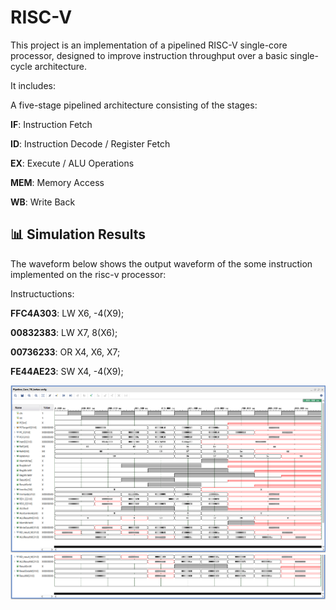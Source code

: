 # RISC-V

This project is an implementation of a pipelined RISC-V single-core processor, designed to improve instruction throughput over a basic single-cycle architecture.

It includes:

A five-stage pipelined architecture consisting of the stages:

**IF**: Instruction Fetch

**ID**: Instruction Decode / Register Fetch

**EX**: Execute / ALU Operations

**MEM**: Memory Access

**WB**: Write Back

## 📊 Simulation Results

The waveform below shows the output waveform of the some instruction implemented on the risc-v processor:

Instructuctions: 

**FFC4A303**: LW X6, -4(X9);

**00832383**: LW X7, 8(X6);

**00736233**: OR X4, X6, X7;

**FE44AE23**: SW X4, -4(X9);

![Risc-v waveform](Risc_v_waveform1.png)
![Risc-v waveform](Risc_v_waveform2.png)
